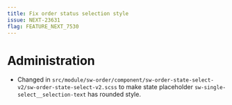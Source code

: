 ```yaml
---
title: Fix order status selection style
issue: NEXT-23631
flag: FEATURE_NEXT_7530
---
```

# Administration
* Changed in `src/module/sw-order/component/sw-order-state-select-v2/sw-order-state-select-v2.scss` to make state placeholder `sw-single-select__selection-text` has rounded style.
